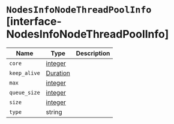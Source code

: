 # `NodesInfoNodeThreadPoolInfo` [interface-NodesInfoNodeThreadPoolInfo]

| Name | Type | Description |
| - | - | - |
| `core` | [integer](./integer.md) | &nbsp; |
| `keep_alive` | [Duration](./Duration.md) | &nbsp; |
| `max` | [integer](./integer.md) | &nbsp; |
| `queue_size` | [integer](./integer.md) | &nbsp; |
| `size` | [integer](./integer.md) | &nbsp; |
| `type` | string | &nbsp; |
